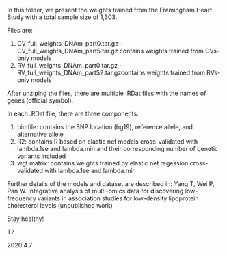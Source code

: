 In this folder, we present the weights trained from the Framingham Heart Study with a total sample size of 1,303. 

Files are:
1. CV_full_weights_DNAm_part0.tar.gz - CV_full_weights_DNAm_part5.tar.gz contains weights trained from CVs-only models
2. RV_full_weights_DNAm_part0.tar.gz - RV_full_weights_DNAm_part52.tar.gzcontains weights trained from RVs-only models

After unziping the files, there are multiple .RDat files with the names of genes (official symbol). 

In each .RDat file, there are three components:
1. bimfile: contains the SNP location (hg19), reference allele, and alternative allele
2. R2: contains R based on elastic net models cross-validated with lambda.1se and lambda.min and their corresponding number of genetic variants included
3. wgt.matrix: contains weights trained by elastic net regession cross-validated with lambda.1se and lambda.min

Further details of the models and dataset are described in:
Yang T, Wei P, Pan W. Integrative analysis of multi-omics data for discovering low-frequency variants in association studies for low-density lipoprotein cholesterol levels (unpublished work)

Stay healthy!

TZ

2020.4.7

